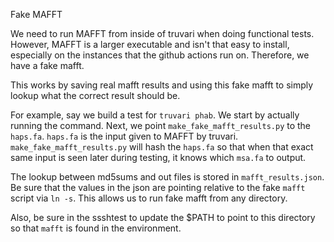 Fake MAFFT

We need to run MAFFT from inside of truvari when doing functional tests. However, MAFFT is a larger executable and isn't
that easy to install, especially on the instances that the github actions run on. Therefore, we have a fake mafft.

This works by saving real mafft results and using this fake mafft to simply lookup what the correct result should be.

For example, say we build a test for `truvari phab`. We start by actually running the command.
Next, we point `make_fake_mafft_results.py` to the `haps.fa`. `haps.fa` is the input given to MAFFT by truvari.
`make_fake_mafft_results.py` will hash the `haps.fa` so that when that exact same input is seen later during testing, it
knows which `msa.fa` to output. 

The lookup between md5sums and out files is stored in `mafft_results.json`. Be sure that the values in the json are
pointing relative to the fake `mafft` script via `ln -s`. This allows us to run fake mafft from any directory.

Also, be sure in the ssshtest to update the $PATH to point to this directory so that `mafft` is found in the
environment.
